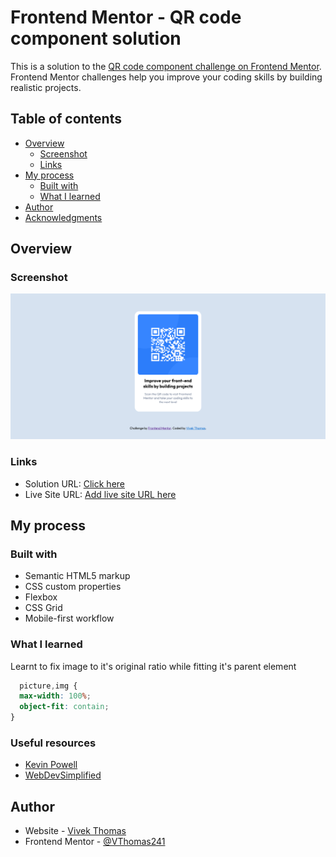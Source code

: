 # Frontend Mentor - QR code component solution

This is a solution to the [QR code component challenge on Frontend Mentor](https://www.frontendmentor.io/challenges/qr-code-component-iux_sIO_H). Frontend Mentor challenges help you improve your coding skills by building realistic projects. 

## Table of contents

- [Overview](#overview)
  - [Screenshot](#screenshot)
  - [Links](#links)
- [My process](#my-process)
  - [Built with](#built-with)
  - [What I learned](#what-i-learned)
- [Author](#author)
- [Acknowledgments](#acknowledgments)


## Overview

### Screenshot

![Desktop View](./screenshots/QR%20code%20-%20Desktop.png)


### Links

- Solution URL: [Click here](https://vithe-qr-code.netlify.app/)
- Live Site URL: [Add live site URL here](https://your-live-site-url.com)

## My process

### Built with

- Semantic HTML5 markup
- CSS custom properties
- Flexbox
- CSS Grid
- Mobile-first workflow


### What I learned

Learnt to fix image to it's original ratio while fitting it's
parent element

```css
  picture,img {
  max-width: 100%;
  object-fit: contain;
}
```
### Useful resources

- [Kevin Powell](https://www.youtube.com/channel/UCJZv4d5rbIKd4QHMPkcABCw)
- [WebDevSimplified](https://www.youtube.com/channel/UCFbNIlppjAuEX4znoulh0Cw)

## Author

- Website - [Vivek Thomas](https://github.com/VThomas241)
- Frontend Mentor - [@VThomas241](https://www.frontendmentor.io/profile/yourusername)